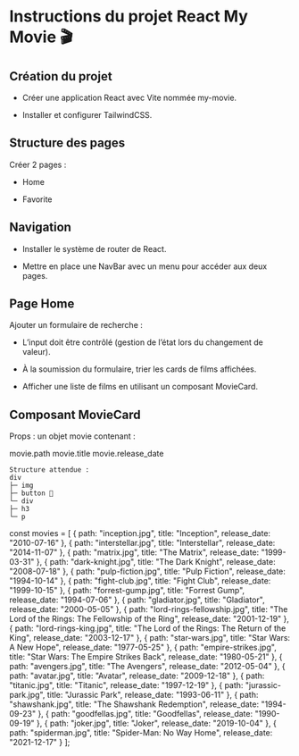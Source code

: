 # Instructions du projet React My Movie 🎬

## Création du projet

-   Créer une application React avec Vite nommée my-movie.

-   Installer et configurer TailwindCSS.

## Structure des pages

Créer 2 pages :

-   Home

-   Favorite

## Navigation

-   Installer le système de router de React.

-   Mettre en place une NavBar avec un menu pour accéder aux deux pages.

## Page Home

Ajouter un formulaire de recherche :

-   L’input doit être contrôlé (gestion de l’état lors du changement de valeur).

-   À la soumission du formulaire, trier les cards de films affichées.

-   Afficher une liste de films en utilisant un composant MovieCard.

## Composant MovieCard

Props : un objet movie contenant :

movie.path
movie.title
movie.release_date

```
Structure attendue :
div
├─ img
├─ button 💓
└─ div
├─ h3
└─ p
```

const movies = [
{ path: "inception.jpg", title: "Inception", release_date: "2010-07-16" },
{ path: "interstellar.jpg", title: "Interstellar", release_date: "2014-11-07" },
{ path: "matrix.jpg", title: "The Matrix", release_date: "1999-03-31" },
{ path: "dark-knight.jpg", title: "The Dark Knight", release_date: "2008-07-18" },
{ path: "pulp-fiction.jpg", title: "Pulp Fiction", release_date: "1994-10-14" },
{ path: "fight-club.jpg", title: "Fight Club", release_date: "1999-10-15" },
{ path: "forrest-gump.jpg", title: "Forrest Gump", release_date: "1994-07-06" },
{ path: "gladiator.jpg", title: "Gladiator", release_date: "2000-05-05" },
{ path: "lord-rings-fellowship.jpg", title: "The Lord of the Rings: The Fellowship of the Ring", release_date: "2001-12-19" },
{ path: "lord-rings-king.jpg", title: "The Lord of the Rings: The Return of the King", release_date: "2003-12-17" },
{ path: "star-wars.jpg", title: "Star Wars: A New Hope", release_date: "1977-05-25" },
{ path: "empire-strikes.jpg", title: "Star Wars: The Empire Strikes Back", release_date: "1980-05-21" },
{ path: "avengers.jpg", title: "The Avengers", release_date: "2012-05-04" },
{ path: "avatar.jpg", title: "Avatar", release_date: "2009-12-18" },
{ path: "titanic.jpg", title: "Titanic", release_date: "1997-12-19" },
{ path: "jurassic-park.jpg", title: "Jurassic Park", release_date: "1993-06-11" },
{ path: "shawshank.jpg", title: "The Shawshank Redemption", release_date: "1994-09-23" },
{ path: "goodfellas.jpg", title: "Goodfellas", release_date: "1990-09-19" },
{ path: "joker.jpg", title: "Joker", release_date: "2019-10-04" },
{ path: "spiderman.jpg", title: "Spider-Man: No Way Home", release_date: "2021-12-17" }
];
